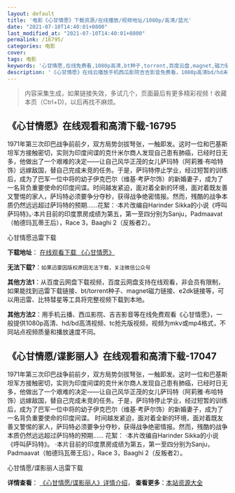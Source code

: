 ```yaml
---
layout: default
title: '电影《心甘情愿》下载资源/在线播放/视频地址/1080p/高清/蓝光'
date: "2021-07-10T14:40:01+0800"
last_modified_at: "2021-07-10T14:40:01+0800"
permalink: /16795/
categories: 电影
cover:
tags: 电影
keywords: '心甘情愿,在线免费看,1080p高清,bt种子,torrent,百度云盘,magnet,磁力链,迅雷下载资源'
description: '《心甘情愿》在线云播放手机西瓜影院吉吉影音免费看，1080p高清bd/hd未删减完整版和tc抢先枪版，mkv/mp4格式，附带bt/torrent种子、magnet/磁力链、百度云盘、网盘资源迅雷下载链接'
---
```


>内容采集生成，如果链接失效，多试几个，页面最后有更多精彩视频！收藏本页（Ctrl+D)，以后再找不麻烦。


## 《心甘情愿》在线观看和高清下载-16795

1971年第三次印巴战争前前夕，双方局势剑拔弩张，一触即发。这时一位和巴基斯坦军方接触密切，实则为印度间谍的克什米尔商人发现自己患有肺癌，已经时日无多，他做出了一个艰难的决定——让自己风华正茂的女儿萨玛特（阿莉雅·布哈特饰）远嫁敌国，替自己完成未竞的任务。于是，萨玛特停止学业，经过短暂的训练后，成为了巴军一位中将的幼子伊克巴尔（维基·考萨尔饰）的新婚妻子，成为了一名背负重要使命的印度间谍。时间越发紧迫，面对着全新的环境，面对着既友善又警惕的家人，萨玛特必须要争分夺秒，获得战争绝密情报。然而，残酷的战争本质仍然远远超过萨玛特的预期……花絮：·本片改编自Harinder Sikka的小说《呼叫萨玛特》。·本片目前的印度票房成绩为第五，第一至四分别为Sanju，Padmaavat（帕德玛瓦蒂王后），Race 3，Baaghi 2（反叛者2）。


心甘情愿迅雷下载

**下载地址**： [在线观看下载 《心甘情愿》](https://www.993dy.com//vod-detail-id-31094.html) 


**无法下载?**：`如果迅雷因版权原因无法下载，关注微信公众号 `

**其他方法1**：从百度云网盘下载视频，百度云网盘支持在线观看，非会员有限制，如果能找到迅雷下载链接、bt/torrent种子、magnet磁力链接、e2dk链接等，可以用迅雷、比特彗星等工具将完整视频下载到本地。

**其他方法2**：用手机云播、西瓜影院、吉吉影音等在线免费观看《心甘情愿》，一般提供1080p高清、hd/bd高清视频、tc抢先版视频，视频为mkv或mp4格式，不同站点视频质量和播放速度不同。


## 《心甘情愿/谍影丽人》在线观看和高清下载-17047

1971年第三次印巴战争前前夕，双方局势剑拔弩张，一触即发。这时一位和巴基斯坦军方接触密切，实则为印度间谍的克什米尔商人发现自己患有肺癌，已经时日无多，他做出了一个艰难的决定——让自己风华正茂的女儿萨玛特（阿莉雅·布哈特饰）远嫁敌国，替自己完成未竞的任务。于是，萨玛特停止学业，经过短暂的训练后，成为了巴军一位中将的幼子伊克巴尔（维基·考萨尔饰）的新婚妻子，成为了一名背负重要使命的印度间谍。 时间越发紧迫，面对着全新的环境，面对着既友善又警惕的家人，萨玛特必须要争分夺秒，获得战争绝密情报。然而，残酷的战争本质仍然远远超过萨玛特的预期…… 花絮： ·本片改编自Harinder Sikka的小说《呼叫萨玛特》。 ·本片目前的印度票房成绩为第五，第一至四分别为Sanju，Padmaavat（帕德玛瓦蒂王后），Race 3，Baaghi 2（反叛者2）。


心甘情愿/谍影丽人迅雷下载

**详情查看**： [《心甘情愿/谍影丽人》详情介绍](/movie/17047/)， **查看更多**：[本站资源大全](/movie/t/all/)


